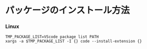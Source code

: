 # パッケージのインストール方法

### Linux
```sh:sample
TMP_PACKAGE_LIST=VScode package list PATH
xargs -a $TMP_PACKAGE_LIST -I {} code --install-extension {}
```